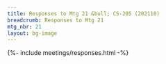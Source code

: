 ```yaml
---
title: Responses to Mtg 21 &bull; CS-205 (202110)
breadcrumb: Responses to Mtg 21
mtg_nbr: 21
layout: bg-image
---
```

 
{%- include meetings/responses.html -%}
